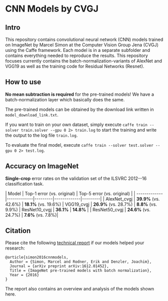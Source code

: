 # CNN Models by CVGJ 

## Intro
This repository contains convolutional neural network (CNN) models trained on ImageNet by Marcel Simon at the Computer Vision Group Jena (CVGJ) using the Caffe framework. Each model is in a separate subfolder and contains everything needed to reproduce the results. This repository focuses currently contains the batch-normalization-variants of AlexNet and VGG19 as well as the training code for Residual Networks (Resnet). 

## How to use
**No mean subtraction is required** for the pre-trained models! We have a batch-normalization layer which basically does the same. 

The pre-trained models can be obtained by the download link written in `model_download_link.txt`. 

If you want to train on your own dataset, simply execute `caffe train --solver train.solver --gpu 0 2> train.log` to start the training and write the output to the log file `train.log`.

To evaluate the final model, execute `caffe train --solver test.solver --gpu 0 2> test.log`.


## Accuracy on ImageNet
**Single-crop** error rates on the validation set of the ILSVRC 2012--16 classification task.

| Model             | Top-1 error  (vs. original) |  Top-5 error  (vs. original) |
| ------------- |-------------|---------|-------------|---------|
| AlexNet_cvgj     | **39.9%** (vs. 42.6%)      | **18.1%**  (vs. 19.6%)
| VGG19_cvgj       | **26.9%** (vs. 28.7%)      | **8.8%**  (vs. 9.9%)
| ResNet10_cvgj    | **36.1%**    | **14.8%**  |
| ResNet50_cvgj    | **24.6%** (vs. 24.7%)   | **7.6%** (vs. 7.8%)|


## Citation
Please cite the following [technical report](https://arxiv.org/abs/1612.01452 "ImageNet pre-trained models with batch normalization by Marcel Simon et al on arxiv.") if our models helped your research:

```
@article{simon2016cnnmodels,
  Author = {Simon, Marcel and Rodner, Erik and Denzler, Joachim},
  Journal = {arXiv preprint arXiv:1612.01452},
  Title = {ImageNet pre-trained models with batch normalization},
  Year = {2016}
}
```

The report also contains an overview and analysis of the models shown here.
